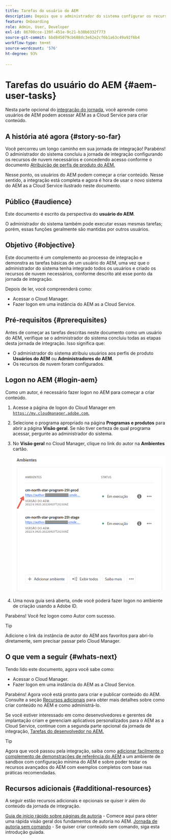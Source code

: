 ```yaml
---
title: Tarefas do usuário do AEM
description: Depois que o administrador do sistema configurar os recursos de nuvem necessários, descubra como os usuários do AEM podem acessar o AEM as a Cloud Service para criar conteúdo.
feature: Onboarding
role: Admin, User, Developer
exl-id: 86700cce-139f-451e-9c21-b38b6332f773
source-git-commit: bbd845079cb688dc3e62e2cf6b1a63c49a92f6b4
workflow-type: tm+mt
source-wordcount: '576'
ht-degree: 93%

---
```



# Tarefas do usuário do AEM {#aem-user-tasks}

Nesta parte opcional do [integração do jornada,](overview.md) você aprende como usuários de AEM podem acessar AEM as a Cloud Service para criar conteúdo.

## A história até agora {#story-so-far}

Você percorreu um longo caminho em sua jornada de integração! Parabéns! O administrador do sistema concluiu a jornada de integração configurando os recursos de nuvem necessários e concedendo acesso conforme o documento [Atribuição de perfis de produto do AEM.](assign-profiles-aem.md)

Nesse ponto, os usuários do AEM podem começar a criar conteúdo. Nesse sentido, a integração está completa e agora é hora de usar o novo sistema do AEM as a Cloud Service ilustrado neste documento.

## Público {#audience}

Este documento é escrito da perspectiva do **usuário do AEM**.

O administrador do sistema também pode executar essas mesmas tarefas; porém, essas funções geralmente são mantidas por outros usuários.

## Objetivo {#objective}

Este documento é um complemento ao processo de integração e demonstra as tarefas básicas de um usuário do AEM, uma vez que o administrador do sistema tenha integrado todos os usuários e criado os recursos de nuvem necessários, conforme descrito até esse ponto da jornada de integração.

Depois de ler, você compreenderá como:

* Acessar o Cloud Manager.
* Fazer logon em uma instância do AEM as a Cloud Service.

## Pré-requisitos {#prerequisites}

Antes de começar as tarefas descritas neste documento como um usuário do AEM, verifique se o administrador do sistema concluiu todas as etapas desta jornada de integração. Isso significa que:

* O administrador do sistema atribuiu usuários aos perfis de produto **Usuários do AEM** ou **Administradores do AEM**.
* Os recursos de nuvem foram configurados.

## Logon no AEM {#login-aem}

Como um autor, é necessário fazer logon no AEM para começar a criar conteúdo.

1. Acesse a página de logon do Cloud Manager em [`https://my.cloudmanager.adobe.com`.](https://my.cloudmanager.adobe.com/)

1. Selecione o programa apropriado na página **Programas e produtos** para abrir a página **Visão geral**. Se não tiver certeza de qual programa acessar, pergunte ao administrador do sistema.

1. No **Visão geral** no Cloud Manager, clique no link do autor na **Ambientes** cartão.

   ![Cartão Ambientes](/help/journey-onboarding/assets/author-environ.png)

1. Uma nova guia será aberta, onde você poderá fazer logon no ambiente de criação usando a Adobe ID.

Parabéns! Você fez logon como Autor com sucesso.

>[!TIP]
>
>Adicione o link da instância de autor do AEM aos favoritos para abri-lo diretamente, sem precisar passar pelo Cloud Manager.

## O que vem a seguir {#whats-next}

Tendo lido este documento, agora você sabe como:

* Acessar o Cloud Manager.
* Fazer logon em uma instância do AEM as a Cloud Service.

Parabéns! Agora você está pronto para criar e publicar conteúdo do AEM. Consulte a seção [Recursos adicionais](#additional-resources) para obter mais detalhes sobre como criar conteúdo no AEM e como administrá-lo.

Se você estiver interessado em como desenvolvedores e gerentes de implantação criam e gerenciam aplicativos personalizados para o AEM as a Cloud Service, continue com a segunda parte opcional da jornada de integração, [Tarefas do desenvolvedor no AEM.](developers.md)

>[!TIP]
>
>Agora que você passou pela integração, saiba como [adicionar facilmente o complemento de demonstrações de referência do AEM](/help/journey-sites/demos-add-on/overview.md) a um ambiente de sandbox com configuração mínima do AEM e sobre poder testar os recursos avançados do AEM com exemplos completos com base nas práticas recomendadas.

## Recursos adicionais {#additional-resources}

A seguir estão recursos adicionais e opcionais se quiser ir além do conteúdo da jornada de integração.

[Guia de início rápido sobre páginas de autoria](/help/sites-cloud/authoring/quick-start.md) - Comece aqui para obter uma rápida visão geral dos fundamentos de autoria no AEM.
[Jornada de autoria sem comando](/help/journey-headless/author/overview.md) - Se quiser criar conteúdo sem comando, siga esta introdução guiada.
